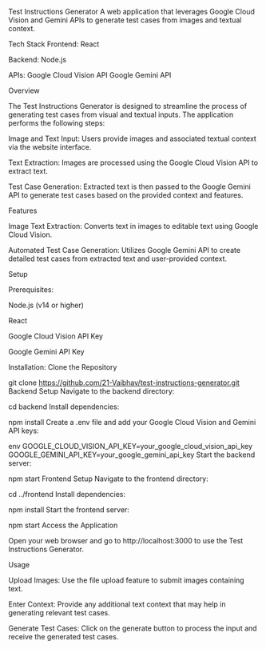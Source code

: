 Test Instructions Generator A web application that leverages Google Cloud Vision and Gemini APIs to generate test cases from images and textual context.

Tech Stack Frontend: React

Backend: Node.js

APIs: Google Cloud Vision API Google Gemini API

Overview

The Test Instructions Generator is designed to streamline the process of generating test cases from visual and textual inputs. The application performs the following steps:

Image and Text Input: Users provide images and associated textual context via the website interface.

Text Extraction: Images are processed using the Google Cloud Vision API to extract text.

Test Case Generation: Extracted text is then passed to the Google Gemini API to generate test cases based on the provided context and features.

Features

Image Text Extraction: Converts text in images to editable text using Google Cloud Vision.

Automated Test Case Generation: Utilizes Google Gemini API to create detailed test cases from extracted text and user-provided context.

Setup

Prerequisites:

Node.js (v14 or higher)

React

Google Cloud Vision API Key

Google Gemini API Key

Installation: Clone the Repository

git clone https://github.com/21-Vaibhav/test-instructions-generator.git
Backend Setup Navigate to the backend directory:

cd backend
Install dependencies:

npm install
Create a .env file and add your Google Cloud Vision and Gemini API keys:

env
GOOGLE_CLOUD_VISION_API_KEY=your_google_cloud_vision_api_key
GOOGLE_GEMINI_API_KEY=your_google_gemini_api_key
Start the backend server:

npm start
Frontend Setup Navigate to the frontend directory:

cd ../frontend
Install dependencies:

npm install
Start the frontend server:

npm start
Access the Application

Open your web browser and go to http://localhost:3000 to use the Test Instructions Generator.

Usage

Upload Images: Use the file upload feature to submit images containing text.

Enter Context: Provide any additional text context that may help in generating relevant test cases.

Generate Test Cases: Click on the generate button to process the input and receive the generated test cases.
